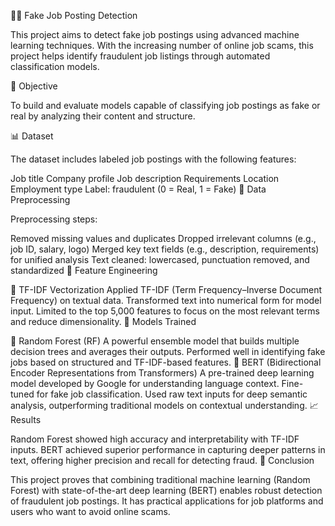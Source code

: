 🕵️‍♀️ Fake Job Posting Detection

This project aims to detect fake job postings using advanced machine learning techniques. With the increasing number of online job scams, this project helps identify fraudulent job listings through automated classification models.

📌 Objective

To build and evaluate models capable of classifying job postings as fake or real by analyzing their content and structure.

📊 Dataset

The dataset includes labeled job postings with the following features:

Job title
Company profile
Job description
Requirements
Location
Employment type
Label: fraudulent (0 = Real, 1 = Fake)
🧹 Data Preprocessing

Preprocessing steps:

Removed missing values and duplicates
Dropped irrelevant columns (e.g., job ID, salary, logo)
Merged key text fields (e.g., description, requirements) for unified analysis
Text cleaned: lowercased, punctuation removed, and standardized
🧠 Feature Engineering

🔡 TF-IDF Vectorization
Applied TF-IDF (Term Frequency–Inverse Document Frequency) on textual data.
Transformed text into numerical form for model input.
Limited to the top 5,000 features to focus on the most relevant terms and reduce dimensionality.
🤖 Models Trained

🌲 Random Forest (RF)
A powerful ensemble model that builds multiple decision trees and averages their outputs.
Performed well in identifying fake jobs based on structured and TF-IDF-based features.
🧠 BERT (Bidirectional Encoder Representations from Transformers)
A pre-trained deep learning model developed by Google for understanding language context.
Fine-tuned for fake job classification.
Used raw text inputs for deep semantic analysis, outperforming traditional models on contextual understanding.
📈 Results

Random Forest showed high accuracy and interpretability with TF-IDF inputs.
BERT achieved superior performance in capturing deeper patterns in text, offering higher precision and recall for detecting fraud.
📌 Conclusion

This project proves that combining traditional machine learning (Random Forest) with state-of-the-art deep learning (BERT) enables robust detection of fraudulent job postings. It has practical applications for job platforms and users who want to avoid online scams.
